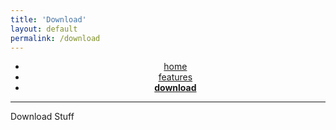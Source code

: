 ```yaml
---
title: 'Download'
layout: default
permalink: /download
---
```


<ul id="navigation" align="center">
    <li class="home"><a href="{{ site.url }}">home</a></li>
    <li class="features"><a href="{{ site.url }}/features">features</a></li>
    <li><a href="{{ site.url }}/download"><b>download</b></a></li>
</ul>

<hr>

<p class='default'>
    Download Stuff
</p>
